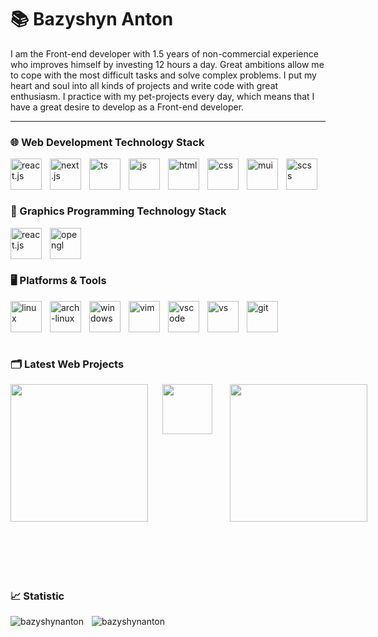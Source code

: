 # 📚 Bazyshyn Anton

I am the Front-end developer with 1.5 years of non-commercial experience who improves himself by investing 12 hours a day. Great ambitions allow me to cope with the most difficult tasks and solve complex problems. I put my heart and soul into all kinds of projects and write code with great enthusiasm. I practice with my pet-projects every day, which means that I have a great desire to develop as a Front-end developer.

---


### 🌐 Web Development Technology Stack

<img align="left" alt="react.js" width="50px" style="padding-right:10px;" src="https://cdn.jsdelivr.net/gh/devicons/devicon@latest/icons/react/react-original.svg" />
<img align="left" alt="next.js" width="50px" style="padding-right:10px;" src="https://cdn.jsdelivr.net/gh/devicons/devicon@latest/icons/nextjs/nextjs-original.svg" />
<img align="left" alt="ts" width="50px" style="padding-right:10px;" src="https://cdn.jsdelivr.net/gh/devicons/devicon@latest/icons/typescript/typescript-original.svg">
<img align="left" alt="js" width="50px" style="padding-right:10px;" src="https://cdn.jsdelivr.net/gh/devicons/devicon@latest/icons/javascript/javascript-original.svg" />
<img align="left" alt="html" width="50px" style="padding-right:10px;" src="https://cdn.jsdelivr.net/gh/devicons/devicon@latest/icons/html5/html5-original.svg" />
<img align="left" alt="css" width="50px" style="padding-right:10px;" src="https://cdn.jsdelivr.net/gh/devicons/devicon@latest/icons/css3/css3-original.svg" />
<img align="left" alt="mui" width="50px" style="padding-right:10px;" src="https://cdn.jsdelivr.net/gh/devicons/devicon@latest/icons/materialui/materialui-original.svg" />
<img align="left" alt="scss" width="50px" style="padding-right:10px;" src="https://cdn.jsdelivr.net/gh/devicons/devicon@latest/icons/sass/sass-original.svg" />  
<br/>  
<br/>  
<br/> 

### 🔲 Graphics Programming Technology Stack
<div>
    <img align="left" alt="react.js" width="50px" style="padding-right:10px;" src="https://cdn.jsdelivr.net/gh/devicons/devicon@latest/icons/cplusplus/cplusplus-original.svg" />
    <img align="left" alt="opengl" width="50px" style="padding-right:10px;" src="https://cdn.jsdelivr.net/gh/devicons/devicon@latest/icons/opengl/opengl-original.svg" />
</div>  
<br/>
<br/>
<br/>


### 🖥️ Platforms & Tools 

<img align="left" alt="linux" width="50px" style="padding-right:10px;" src="https://cdn.jsdelivr.net/gh/devicons/devicon@latest/icons/linux/linux-original.svg" />
<img align="left" alt="arch-linux" width="50px" style="padding-right:10px;" src="https://cdn.jsdelivr.net/gh/devicons/devicon@latest/icons/archlinux/archlinux-original.svg" />          
<img align="left" alt="windows" width="50px" style="padding-right:10px;" src="https://cdn.jsdelivr.net/gh/devicons/devicon@latest/icons/windows11/windows11-original.svg" />
<img align="left" alt="vim" width="50px" style="padding-right:10px;" src="https://cdn.jsdelivr.net/gh/devicons/devicon@latest/icons/vim/vim-original.svg" />
<img align="left" alt="vscode" width="50px" style="padding-right:10px;" src="https://cdn.jsdelivr.net/gh/devicons/devicon@latest/icons/vscode/vscode-original.svg" />
<img align="left" alt="vs" width="50px" style="padding-right:10px;" src="https://cdn.jsdelivr.net/gh/devicons/devicon@latest/icons/visualstudio/visualstudio-original.svg" />
<img align="left" alt="git" width="50px" style="padding-right:10px;" src="https://cdn.jsdelivr.net/gh/devicons/devicon@latest/icons/git/git-original.svg" />  
<br/>  
<br/>  
<br/>  
    
# 

### 🗂️ Latest Web Projects

<div style="display:flex;">
    <a href="https://initial-d-wiki.vercel.app/">
        <img align='left' width="220px" style="padding-right:20px;" src='https://github.com/user-attachments/assets/1529943b-de24-4c1f-8f2e-72be76c6aa08' />
    </a>
    <a href="https://umbrella-corp.vercel.app/">
        <img align='left' width="80px" style="padding-right:25px;" src='https://github.com/BazyshynAnton/Umbrella.corp/assets/120124298/99c2b3b5-2fdb-404c-b683-7be8639a9d73'/>
    </a>
    <a href="https://jdmarket.vercel.app/">
        <img align='left' width="220px" style="padding-right:20px;" src='https://github.com/BazyshynAnton/JDM/assets/120124298/f70f6269-7b98-4684-bfd8-99a472041e65' />
    </a>
</div>
<br/>  
<br/>  
<br/>  
<br/>

#

### 📈 Statistic

<p><img align="left" style="padding-right:10px;" src="https://github-readme-streak-stats.herokuapp.com/?user=bazyshynanton&" alt="bazyshynanton" /></p>
<p><img align="left" sstyle="padding-right:10px;" src="https://github-readme-stats.vercel.app/api/top-langs?username=bazyshynanton&show_icons=true&locale=en&layout=compact" alt="bazyshynanton" /></p>
